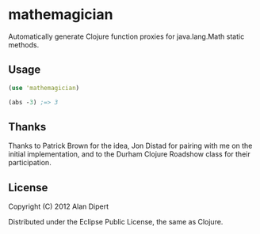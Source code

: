 # mathemagician

Automatically generate Clojure function proxies for java.lang.Math static methods.

## Usage

```clojure
(use 'mathemagician)

(abs -3) ;=> 3
```

## Thanks

Thanks to Patrick Brown for the idea, Jon Distad for pairing with me
on the initial implementation, and to the Durham Clojure Roadshow
class for their participation.

## License

Copyright (C) 2012 Alan Dipert

Distributed under the Eclipse Public License, the same as Clojure.
